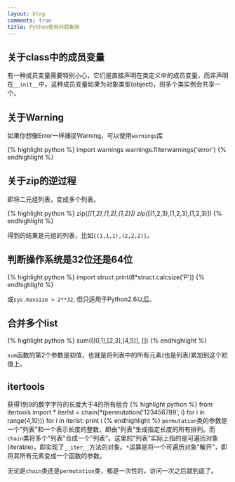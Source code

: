 ```yaml
---
layout: blog
comments: true
title: Python使用问题集锦
---
```


## 关于class中的成员变量
有一种成员变量需要特别小心，它们是直接声明在类定义中的成员变量，而非声明在`__init__`中。这种成员变量如果为对象类型(object)，则多个类实例会共享一个。


## 关于Warning
如果你想像Error一样捕捉Warning，可以使用`warnings`库

{% highlight python %}
import warnings
warnings.filterwarnings('error')
{% endhighlight %}

## 关于zip的逆过程
即将二元组列表，变成多个列表。

{% highlight python %}
zip(*[(1,2),(1,2),(1,2)])
zip(*[(1,2,3),(1,2,3),(1,2,3)])
{% endhighlight %}

得到的结果是元组的列表，比如`[(1,1,1),(2,2,2)]`。

## 判断操作系统是32位还是64位

{% highlight python %}
import struct
print(8*struct.calcsize('P'))
{% endhighlight %}

或`sys.maxsize > 2**32`, 但只适用于Python2.6以后。

## 合并多个list
{% highlight python %}
sum([[0,1],[2,3],[4,5]], [])
{% endhighlight %}

`sum`函数的第2个参数是初值，也就是将列表中的所有元素(也是列表)累加到这个初值上。

## itertools
获得1到9的数字字符的长度大于4的所有组合
{% highlight python %}
from itertools import *
iterlst = chain(*(permutation('123456789', i) for i in range(4,10)))
for i in iterlst:
    print i
{% endhighlight %}
`permutation`类的参数是一个"列表"和一个表示长度的整数，即由"列表"生成指定长度的所有排列。而`chain`类将多个"列表"合成一个"列表"。这里的"列表"实际上指的是可遍历对象(iterable)，即实现了`__iter__`方法的对象。`*`运算是将一个可遍历对象"解开"，即将其所有元素变成一个函数的参数。

无论是`chain`类还是`permutation`类，都是一次性的，访问一次之后就到底了。

